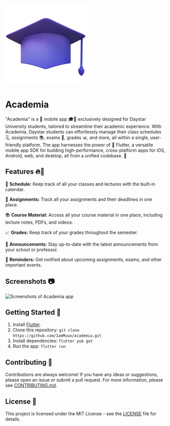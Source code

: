 <img src="assets/icons/academia.png">

# Academia

"Academia" is a 📱 mobile app 🎓🏫 exclusively designed for Daystar University students, tailored to streamline their academic experience. With Academia, Daystar students can effortlessly manage their class schedules 🗓️, assignments 📚, exams 📝, grades 📊, and more, all within a single, user-friendly platform. The app harnesses the power of 🚀 Flutter, a versatile mobile app SDK for building high-performance, cross-platform apps for iOS, Android, web, and desktop, all from a unified codebase. 📲

## Features 🔥🚀

📅 **Schedule:** Keep track of all your classes and lectures with the built-in calendar.

📝 **Assignments:** Track all your assignments and their deadlines in one place.

📚 **Course Material:** Access all your course material in one place, including lecture notes, PDFs, and videos.

📈 **Grades:** Keep track of your grades throughout the semester.

💬 **Announcements:** Stay up-to-date with the latest announcements from your school or professor.

🔔 **Reminders:** Get notified about upcoming assignments, exams, and other important events.

## Screenshots 📷

![Screenshots of Academia app](screenshots.png)

## Getting Started 🚀

1. Install [Flutter](https://flutter.dev/docs/get-started/install).
2. Clone this repository: `git clone https://github.com/IamMuuo/academia.git`
3. Install dependencies: `flutter pub get`
4. Run the app: `flutter run`

## Contributing 🤝

Contributions are always welcome! If you have any ideas or suggestions, please open an issue or submit a pull request. For more information, please see [CONTRIBUTING.md](CONTRIBUTING.md).

## License 📝

This project is licensed under the MIT License - see the [LICENSE](LICENSE) file for details.

